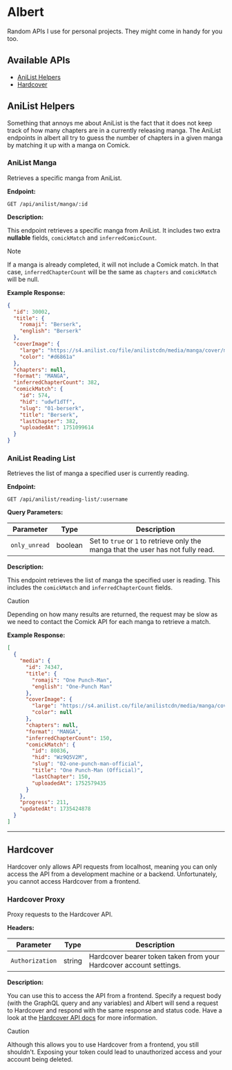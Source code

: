 # Albert

Random APIs I use for personal projects. They might come in handy for you too.

## Available APIs

- [AniList Helpers](#anilist-helpers)
- [Hardcover](#hardcover)

## AniList Helpers

Something that annoys me about AniList is the fact that it does not keep track of how many chapters are in a currently releasing manga. The AniList endpoints in albert all try to guess the number of chapters in a given manga by matching it up with a manga on Comick.

### AniList Manga

Retrieves a specific manga from AniList.

**Endpoint:**
```http
GET /api/anilist/manga/:id
```

**Description:**

This endpoint retrieves a specific manga from AniList. It includes two extra **nullable** fields, `comickMatch` and `inferredComicCount`.

> [!NOTE]
> If a manga is already completed, it will not include a Comick match. In that case, `inferredChapterCount` will be the same as `chapters` and `comickMatch` will be null.

**Example Response:**

```json
{
  "id": 30002,
  "title": {
    "romaji": "Berserk",
    "english": "Berserk"
  },
  "coverImage": {
    "large": "https://s4.anilist.co/file/anilistcdn/media/manga/cover/medium/bx30002-Cul4OeN7bYtn.jpg",
    "color": "#d6861a"
  },
  "chapters": null,
  "format": "MANGA",
  "inferredChapterCount": 382,
  "comickMatch": {
    "id": 574,
    "hid": "udwf1dTf",
    "slug": "01-berserk",
    "title": "Berserk",
    "lastChapter": 382,
    "uploadedAt": 1751099614
  }
}
```

### AniList Reading List

Retrieves the list of manga a specified user is currently reading.

**Endpoint:**
```http
GET /api/anilist/reading-list/:username
```

**Query Parameters:**

| Parameter     | Type    | Description                                                                 |
|---------------|---------|-----------------------------------------------------------------------------|
| `only_unread` | boolean | Set to `true` or `1` to retrieve only the manga that the user has not fully read. |

**Description:**

This endpoint retrieves the list of manga the specified user is reading. This includes the `comickMatch` and `inferredChapterCount` fields.

> [!CAUTION]
> Depending on how many results are returned, the request may be slow as we need to contact the Comick API for each manga to retrieve a match.

**Example Response:**

```json
[
  {
    "media": {
      "id": 74347,
      "title": {
        "romaji": "One Punch-Man",
        "english": "One-Punch Man"
      },
      "coverImage": {
        "large": "https://s4.anilist.co/file/anilistcdn/media/manga/cover/medium/bx74347-sZpmNJ5xLwRK.jpg",
        "color": null
      },
      "chapters": null,
      "format": "MANGA",
      "inferredChapterCount": 150,
      "comickMatch": {
        "id": 80836,
        "hid": "Wz9Q5V2M",
        "slug": "02-one-punch-man-official",
        "title": "One Punch-Man (Official)",
        "lastChapter": 150,
        "uploadedAt": 1752579435
      }
    },
    "progress": 211,
    "updatedAt": 1735424878
  }
]
```

---

## Hardcover

Hardcover only allows API requests from localhost, meaning you can only access the API from a development machine or a backend. Unfortunately, you cannot access Hardcover from a frontend.

### Hardcover Proxy

Proxy requests to the Hardcover API.

**Headers:**

| Parameter     | Type    | Description                                                                 |
|---------------|---------|-----------------------------------------------------------------------------|
| `Authorization` | string | Hardcover bearer token taken from your Hardcover account settings. |

**Description:**

You can use this to access the API from a frontend. Specify a request body (with the GraphQL query and any variables) and Albert will send a request to Hardcover and respond with the same response and status code. Have a look at the [Hardcover API docs](https://hardcover.app/account/api) for more information.

> [!CAUTION]
> Although this allows you to use Hardcover from a frontend, you still shouldn't. Exposing your token could lead to unauthorized access and your account being deleted.
